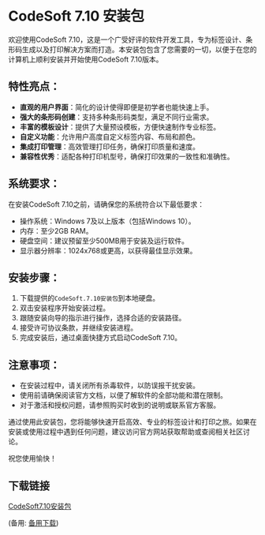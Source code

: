 # CodeSoft 7.10 安装包

欢迎使用CodeSoft 7.10，这是一个广受好评的软件开发工具，专为标签设计、条形码生成以及打印解决方案而打造。本安装包包含了您需要的一切，以便于在您的计算机上顺利安装并开始使用CodeSoft 7.10版本。

## 特性亮点：
- **直观的用户界面**：简化的设计使得即便是初学者也能快速上手。
- **强大的条形码创建**：支持多种条形码类型，满足不同行业需求。
- **丰富的模板设计**：提供了大量预设模板，方便快速制作专业标签。
- **自定义功能**：允许用户高度自定义标签内容、布局和颜色。
- **集成打印管理**：高效管理打印任务，确保打印质量和速度。
- **兼容性优秀**：适配各种打印机型号，确保打印效果的一致性和准确性。

## 系统要求：
在安装CodeSoft 7.10之前，请确保您的系统符合以下最低要求：
- 操作系统：Windows 7及以上版本（包括Windows 10）。
- 内存：至少2GB RAM。
- 硬盘空间：建议预留至少500MB用于安装及运行软件。
- 显示器分辨率：1024x768或更高，以获得最佳显示效果。

## 安装步骤：
1. 下载提供的`CodeSoft.7.10安装包`到本地硬盘。
2. 双击安装程序开始安装过程。
3. 跟随安装向导的指示进行操作，选择合适的安装路径。
4. 接受许可协议条款，并继续安装进程。
5. 完成安装后，通过桌面快捷方式启动CodeSoft 7.10。

## 注意事项：
- 在安装过程中，请关闭所有杀毒软件，以防误报干扰安装。
- 使用前请确保阅读官方文档，以便了解软件的全部功能和潜在限制。
- 对于激活和授权问题，请参照购买时收到的说明或联系官方客服。

通过使用此安装包，您将能够快速开启高效、专业的标签设计和打印之旅。如果在安装或使用过程中遇到任何问题，建议访问官方网站获取帮助或查阅相关社区讨论。

祝您使用愉快！

## 下载链接
[CodeSoft7.10安装包](https://pan.quark.cn/s/b97cfa752ae5) 

(备用: [备用下载](https://pan.baidu.com/s/1iYD-KQtxoZ5DdzcLPtSDEg?pwd=1234))
